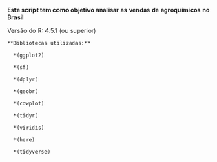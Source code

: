 **Este script tem como objetivo analisar as vendas de agroquímicos no Brasil**

Versão do R: 4.5.1 (ou superior)

    **Bibliotecas utilizadas:** 
    
      *(ggplot2)
      
      *(sf)
      
      *(dplyr)
      
      *(geobr)
      
      *(cowplot)
      
      *(tidyr)
      
      *(viridis)
      
      *(here)
      
      *(tidyverse)
